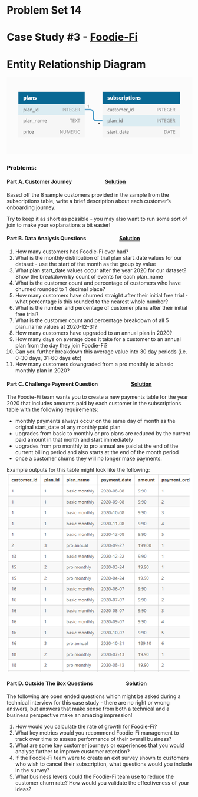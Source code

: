 # Problem Set 14 
# Case Study #3 - [Foodie-Fi](https://8weeksqlchallenge.com/case-study-3/)
# Entity Relationship Diagram
![alt text](https://github.com/Mahmud-Buet15/60-days-of-SQL/blob/main/Problem_set_14(%238_week_sql_challenge)/dataset/ER_diagram.png)

### Problems:
#### Part A. Customer Journey   &emsp; &emsp; &emsp; &emsp; &emsp; [Solution](https://github.com/Mahmud-Buet15/60-days-of-SQL/tree/main/Problem_set_13(%238_week_sql_challenge)/part_A)

Based off the 8 sample customers provided in the sample from the subscriptions table, write a brief description about each customer’s onboarding journey.

Try to keep it as short as possible - you may also want to run some sort of join to make your explanations a bit easier!

#### Part B. Data Analysis Questions   &emsp; &emsp; &emsp; &emsp; &emsp; [Solution](https://github.com/Mahmud-Buet15/60-days-of-SQL/tree/main/Problem_set_13(%238_week_sql_challenge)/part_B)
1. How many customers has Foodie-Fi ever had?
2. What is the monthly distribution of trial plan start_date values for our dataset - use the start of the month as the group by value
3. What plan start_date values occur after the year 2020 for our dataset? Show the breakdown by count of events for each plan_name
4. What is the customer count and percentage of customers who have churned rounded to 1 decimal place?
5. How many customers have churned straight after their initial free trial - what percentage is this rounded to the nearest whole number?
6. What is the number and percentage of customer plans after their initial free trial?
7. What is the customer count and percentage breakdown of all 5 plan_name values at 2020-12-31?
8. How many customers have upgraded to an annual plan in 2020?
9. How many days on average does it take for a customer to an annual plan from the day they join Foodie-Fi?
10. Can you further breakdown this average value into 30 day periods (i.e. 0-30 days, 31-60 days etc)
11. How many customers downgraded from a pro monthly to a basic monthly plan in 2020?

#### Part C. Challenge Payment Question   &emsp; &emsp; &emsp; &emsp; &emsp; [Solution](https://github.com/Mahmud-Buet15/60-days-of-SQL/tree/main/Problem_set_13(%238_week_sql_challenge)/part_C)
The Foodie-Fi team wants you to create a new payments table for the year 2020 that includes amounts paid by each customer in the subscriptions table with the following requirements:

* monthly payments always occur on the same day of month as the original start_date of any monthly paid plan
* upgrades from basic to monthly or pro plans are reduced by the current paid amount in that month and start immediately
* upgrades from pro monthly to pro annual are paid at the end of the current billing period and also starts at the end of the month period
* once a customer churns they will no longer make payments.

Example outputs for this table might look like the following:
![alt_text](https://github.com/Mahmud-Buet15/60-days-of-SQL/blob/main/Problem_set_14(%238_week_sql_challenge)/dataset/foodie-fi.PNG)


#### Part D. Outside The Box Questions   &emsp; &emsp; &emsp; &emsp; &emsp; [Solution](https://github.com/Mahmud-Buet15/60-days-of-SQL/tree/main/Problem_set_13(%238_week_sql_challenge)/part_D)
The following are open ended questions which might be asked during a technical interview for this case study - there are no right or wrong answers, but answers that make sense from both a technical and a business perspective make an amazing impression!

1. How would you calculate the rate of growth for Foodie-Fi?
2. What key metrics would you recommend Foodie-Fi management to track over time to assess performance of their overall business?
3. What are some key customer journeys or experiences that you would analyse further to improve customer retention?
4. If the Foodie-Fi team were to create an exit survey shown to customers who wish to cancel their subscription, what questions would you include in the survey?
5. What business levers could the Foodie-Fi team use to reduce the customer churn rate? How would you validate the effectiveness of your ideas?
